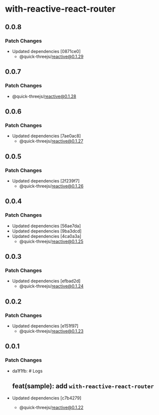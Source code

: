 # with-reactive-react-router

## 0.0.8

### Patch Changes

- Updated dependencies [0871ce0]
  - @quick-threejs/reactive@0.1.29

## 0.0.7

### Patch Changes

- @quick-threejs/reactive@0.1.28

## 0.0.6

### Patch Changes

- Updated dependencies [7ae0ac8]
  - @quick-threejs/reactive@0.1.27

## 0.0.5

### Patch Changes

- Updated dependencies [2f239f7]
  - @quick-threejs/reactive@0.1.26

## 0.0.4

### Patch Changes

- Updated dependencies [56ae7da]
- Updated dependencies [9ba3dcd]
- Updated dependencies [4ca0a3a]
  - @quick-threejs/reactive@0.1.25

## 0.0.3

### Patch Changes

- Updated dependencies [efbad2d]
  - @quick-threejs/reactive@0.1.24

## 0.0.2

### Patch Changes

- Updated dependencies [e151f97]
  - @quick-threejs/reactive@0.1.23

## 0.0.1

### Patch Changes

- da1f1fb: # Logs

  ## feat(sample): add `with-reactive-react-router`

- Updated dependencies [c7b4279]
  - @quick-threejs/reactive@0.1.22

